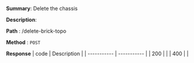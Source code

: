**Summary**: Delete the chassis

**Description**:

**Path** : /delete-brick-topo

**Method** : `POST`

**Response**
| code      | Description |
| ----------- | ----------- |
|  200   |       |
|  400   |       |

